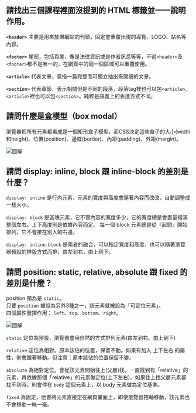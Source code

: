 ## 請找出三個課程裡面沒提到的 HTML 標籤並一一說明作用。

__`<header>`__ 主要是用來放置網站的刊頭，固定會重覆出現的導覽、LOGO、站名等內容。  

__`<footer>`__ 尾部，包括頁尾，像是法律資訊或是作者訊息等等，不過`<header>`及`<footer>`都不是唯一的，在網頁中的同一個區域可以重覆使用。  

__`<article>`__ 代表文章，意指一篇完整而可獨立抽出來閱讀的文章。  

__`<section>`__ 代表章節，表示相關但是不同的段落，段落tag裡也可以包`<article>`, `<article>`裡也可以包`<section>`。純粹是語義上的表達方式不同。

## 請問什麼是盒模型（box modal）

瀏覽器把所有元素都看成是一個矩形盒子模型，而CSS決定這些盒子的大小(width和height)、位置(position)、邊框(border)、內距(padding)、外距(margin)。

![圖解](https://www.topalovich.com/wp-content/uploads/2017/09/Box_Model.png)

## 請問 display: inline, block 跟 inline-block 的差別是什麼？

`display: inline` 是行內元素，元素的寬度與高度會隨著內容而改改，自動調整成一樣大小。  

`display: block` 是區塊元素，它不管內容的寬度多少，它的寬度總是會盡量撐滿整個左右。上下高度則是依據內容而定。
  每一個 block 元素總是從『起頭』開始排列，它不會接在別人的右邊。  

`display: inline-block` 是兩者的融合，可以指定寬度和高度，也可以隨著瀏覽器預設的排版方式而排，由左到右，由上到下。

## 請問 position: static, relative, absolute 跟 fixed 的差別是什麼？

position 預為是 `static`。  
只要 `position` 被設為另外3種之一，該元素就被設為「可定位元素」。   
四個屬性發揮作用： `left`、`top`、`bottom`、`right`。

![圖解](https://internetingishard.com/html-and-css/advanced-positioning/css-positioning-schemes-790d5b.png)

`static` 定位為預設，瀏覽器會用自然的方式排列元素(由左到右、由上到下)  

`relative` 定位為相對。原本該佔的位置，保留不動。如果有加入 上下左右 的屬性，則會跟著移動。但注意：原本該佔的位置保留不變。

`absolute` 為絕對定位。會從該元素開始往上(父層)找，一直找到有「relative」的元素，再依據那個「relative」的元素做定位(上下左右)。如果往上找父層元素都找不到時，則會停在 `body` 這個元素上，以 body 元素做為定位基準。  

`fixed` 為固定，他會將元素直接定在網頁畫面上，即使瀏覽器捲軸移動，該元素也不會移動一絲一毫。